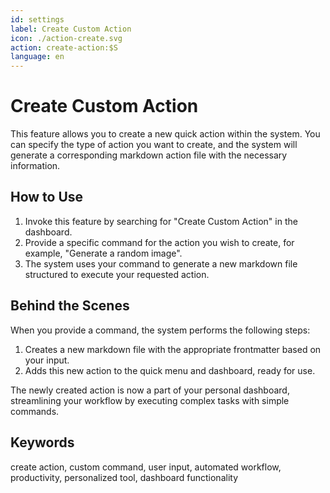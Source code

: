 ```yaml
---
id: settings
label: Create Custom Action
icon: ./action-create.svg
action: create-action:$S
language: en
---
```


# Create Custom Action

This feature allows you to create a new quick action within the system. You can specify the type of action you want to create, and the system will generate a corresponding markdown action file with the necessary information.

## How to Use

1. Invoke this feature by searching for "Create Custom Action" in the dashboard.
2. Provide a specific command for the action you wish to create, for example, "Generate a random image".
3. The system uses your command to generate a new markdown file structured to execute your requested action.

## Behind the Scenes

When you provide a command, the system performs the following steps:

1. Creates a new markdown file with the appropriate frontmatter based on your input.
2. Adds this new action to the quick menu and dashboard, ready for use.

The newly created action is now a part of your personal dashboard, streamlining your workflow by executing complex tasks with simple commands.

## Keywords
create action, custom command, user input, automated workflow, productivity, personalized tool, dashboard functionality
